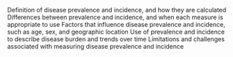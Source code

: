 Definition of disease prevalence and incidence, and how they are calculated
Differences between prevalence and incidence, and when each measure is appropriate to use
Factors that influence disease prevalence and incidence, such as age, sex, and geographic location
Use of prevalence and incidence to describe disease burden and trends over time
Limitations and challenges associated with measuring disease prevalence and incidence